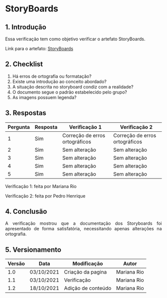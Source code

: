 # StoryBoards

## 1. Introdução
<p style="text-align: justify">
Essa verificação tem como objetivo verificar o artefato StoryBoards.
</p>

Link para o artefato: [StoryBoards](https://interacao-humano-computador.github.io/2021.1-MusikCity/storyboard/)

## 2. Checklist 

1. Há erros de ortografia ou formatação?
2. Existe uma introdução ao conceito abordado?
3. A situação descrita no storyboard condiz com a realidade?
4. O documento segue o padrão estabelecido pelo grupo?
5. As imagens possuem legenda?


## 3. Respostas

Pergunta|Resposta   |Verificação 1 |Verificação 2
--------|-----------|--------------|-----------------
1       |Sim|Correção de erros ortográficos   | Correção de erros ortográficos 
2       |Sim| Sem alteração | Sem alteração 
3       |Sim| Sem alteração | Sem alteração 
4       |Sim| Sem alteração | Sem alteração 
5       |Sim| Sem alteração | Sem alteração 

Verificação 1: feita por Mariana Rio
<p></p>
Verificação 2: feita por Pedro Henrique


## 4. Conclusão
<p style="text-align: justify">A verificação mostrou que a documentação dos Storyboards foi apresentado de forma satisfatória, necessitando apenas alterações na ortografia.
</p>

## 5. Versionamento
Versão|Data      |Modificação        |Autor
------|----------|-------------------|---------------
1.0   |03/10/2021|Criação da pagina  |Mariana Rio 
1.1   |03/10/2021|Verificação        |Mariana Rio
1.2   |18/10/2021|Adição de conteúdo |Mariana Rio 